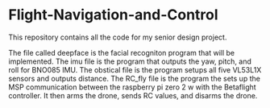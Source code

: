 # Flight-Navigation-and-Control
This repository contains all the code for my senior design project.

The file called deepface is the facial recogniton program that will be implemented. 
The imu file is the program that outputs the yaw, pitch, and roll for BNO085 IMU.
The obstical file is the program setups all five VL53L1X sensors and outputs distance.
The RC_fly file is the program the sets up the MSP communication between the raspberry pi zero 2 w with the Betaflight controller. It then arms the drone, sends RC values, and disarms the drone. 
